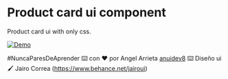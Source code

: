 # Product card ui component

Product card ui with only css.

[![Demo](https://res.cloudinary.com/dqhme1rod/image/upload/v1613754426/machine/dwgzr8hzheztmevzaqgm.png)](https://res.cloudinary.com/dqhme1rod/video/upload/v1613754446/machine/ucpgx3poztnyuufdm4vi.mov)

#NuncaParesDeAprender ⌨️ con ❤️ por Angel Arrieta [anuidev8](https://github.com/anuidev8) ⌨️ Diseño ui 🖌 Jairo Correa (https://www.behance.net/jairoui)
